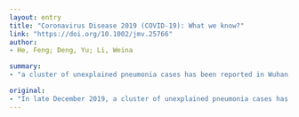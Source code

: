 ```yaml
---
layout: entry
title: "Coronavirus Disease 2019 (COVID-19): What we know?"
link: "https://doi.org/10.1002/jmv.25766"
author:
- He, Feng; Deng, Yu; Li, Weina

summary:
- "a cluster of unexplained pneumonia cases has been reported in Wuhan, China. A few days later, the causative agent of this mysterious pneumonia was identified as a novel coronavirus. The COVID-19 epidemic is spreading in China and all over the world now. This review is primarily to review the pathogen, clinical features, diagnosis, and treatment of the disease. It is also to comment briefly on the epidemiology and pathology based on the current evidence."

original:
- "In late December 2019, a cluster of unexplained pneumonia cases has been reported in Wuhan, China. A few days later, the causative agent of this mysterious pneumonia was identified as a novel coronavirus. This causative virus has been temporarily named as severe acute respiratory syndrome coronavirus 2 (SARS-CoV-2) and the relevant infected disease has been named as coronavirus disease 2019 (COVID-19) by the World Health Organization respectively. The COVID-19 epidemic is spreading in China and all over the world now. The purpose of this review is primarily to review the pathogen, clinical features, diagnosis, and treatment of COVID-19, but also to comment briefly on the epidemiology and pathology based on the current evidences. This article is protected by copyright. All rights reserved."
---
```


